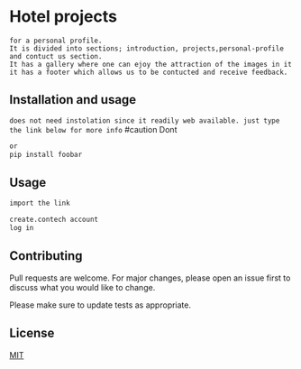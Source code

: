 # Hotel projects
```This project combuines diferrent aspects of a web craetion
for a personal profile.
It is divided into sections; introduction, projects,personal-profile and contuct us section.
It has a gallery where one can ejoy the attraction of the images in it
it has a footer which allows us to be contucted and receive feedback.
```


## Installation and usage
```does not need instolation since it readily web available. just type the link below for more info```
#caution
Dont
```bash
or
pip install foobar
```

## Usage

```html
import the link

create.contech account
log in
```

## Contributing
Pull requests are welcome. For major changes, please open an issue first to discuss what you would like to change.

Please make sure to update tests as appropriate.

## License
[MIT](https://choosealicense.com/licenses/mit/)
